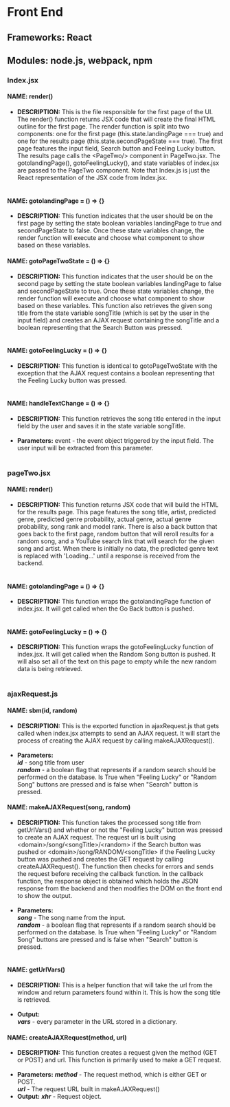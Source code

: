 # Front End
## Frameworks: React
## Modules: node.js, webpack, npm
### Index.jsx
#### NAME: render()
+ **DESCRIPTION:** This is the file responsible for the first page of the UI.  The render() function returns JSX code that will create the final HTML outline for the first page.  The render function is split into two components: one for the first page (this.state.landingPage === true) and one for the results page (this.state.secondPageState === true).  The first page features the input field, Search button and Feeling Lucky button.  The results page calls the &lt;PageTwo/&gt; component in PageTwo.jsx.  The gotolandingPage(), gotoFeelingLucky(), and state variables of index.jsx are passed to the PageTwo component.  Note that Index.js is just the React representation of the JSX code from Index.jsx. <br /> <br />
#### NAME: gotolandingPage = () => {}
+ **DESCRIPTION:** This function indicates that the user should be on the first page by setting the state boolean variables landingPage to true and secondPageState to false.  Once these state variables change, the render function will execute and choose what component to show based on these variables.
#### NAME: gotoPageTwoState = () => {}
+ **DESCRIPTION:** This function indicates that the user should be on the second page by setting the state boolean variables landingPage to false and secondPageState to true.  Once these state variables change, the render function will execute and choose what component to show based on these variables.  This function also retrieves the given song title from the state variable songTitle (which is set by the user in the input field) and creates an AJAX request containing the songTitle and a boolean representing that the Search Button was pressed.<br /> <br />
#### NAME: gotoFeelingLucky = () => {}
+ **DESCRIPTION:** This function is identical to gotoPageTwoState with the exception that the AJAX request contains a boolean representing that the Feeling Lucky button was pressed.<br /> <br />
#### NAME: handleTextChange = () => {}
+ **DESCRIPTION:** This function retrieves the song title entered in the input field by the user and saves it in the state variable songTitle.<br /><br />
+ **Parameters:**
event - the event object triggered by the input field. The user input will be extracted from this parameter.<br /> <br />
### pageTwo.jsx
#### NAME: render()
+ **DESCRIPTION:** This function returns JSX code that will build the HTML for the results page.  This page features the song title, artist, predicted genre, predicted genre probability, actual genre, actual genre probability, song rank and model rank.  There is also a back button that goes back to the first page, random button that will reroll results for a random song, and a YouTube search link that will search for the given song and artist.  When there is initially no data, the predicted genre text is replaced with 'Loading...' until a response is received from the backend.<br /><br /> 
#### NAME: gotolandingPage = () => {}
+ **DESCRIPTION:** This function wraps the gotolandingPage function of index.jsx.  It will get called when the Go Back button is pushed.<br /> <br /> 
#### NAME: gotoFeelingLucky = () => {}
+ **DESCRIPTION:** This function wraps the gotoFeelingLucky function of index.jsx.  It will get called when the Random Song button is pushed.  It will also set all of the text on this page to empty while the new random data is being retrieved.<br /> <br /> 
### ajaxRequest.js
#### NAME: sbm(id, random)
+ **DESCRIPTION:** This is the exported function in ajaxRequest.js that gets called when index.jsx attempts to send an AJAX request.  It will start the process of creating the AJAX request by calling makeAJAXRequest().<br /><br />
+ **Parameters:**<br /> 
***id*** - song title from user<br /> 
***random*** - a boolean flag that represents if a random search should be performed on the database.  Is True when "Feeling Lucky" or "Random Song" buttons are pressed and is false when "Search" button is pressed.
#### NAME: makeAJAXRequest(song, random)
+ **DESCRIPTION:** This function takes the processed song title from getUrlVars() and whether or not the "Feeling Lucky" button was pressed to create an AJAX request.  The request url is built using &lt;domain&gt;/song/&lt;songTitle&gt;/&lt;random&gt; if the Search button was pushed or &lt;domain&gt;/song/RANDOM/&lt;songTitle&gt; if the Feeling Lucky button was pushed and creates the GET request by calling createAJAXRequest().  The function then checks for errors and sends the request before receiving the callback function.  In the callback function, the response object is obtained which holds the JSON response from the backend and then modifies the DOM on the front end to show the output.<br /><br />
+ **Parameters:**<br />
***song*** - The song name from the input.<br />
***random*** - a boolean flag that represents if a random search should be performed on the database.  Is True when "Feeling Lucky" or "Random Song" buttons are pressed and is false when "Search" button is pressed.<br /><br />
#### NAME: getUrlVars()
+ **DESCRIPTION:** This is a helper function that will take the url from the window and return parameters found within it.  This is how the song title is retrieved.<br /><br />
+ **Output:**<br />
***vars*** - every parameter in the URL stored in a dictionary.<br />
#### NAME: createAJAXRequest(method, url)
+ **DESCRIPTION:** This function creates a request given the method (GET or POST) and url.  This function is primarily used to make a GET request. <br /><br />
+ **Parameters:**
***method*** - The request method, which is either GET or POST.<br />
***url*** - The request URL built in makeAJAXRequest()
+ **Output:**
***xhr*** - Request object.<br />
